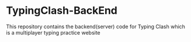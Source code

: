 # TypingClash-BackEnd
This repository contains the backend(server) code for Typing Clash which is a multiplayer typing practice website
